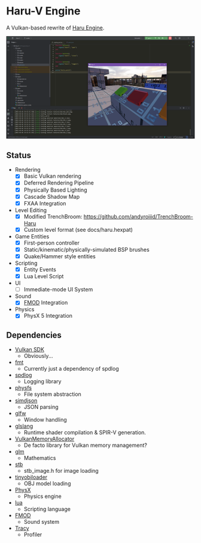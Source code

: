 # Haru-V Engine

A Vulkan-based rewrite of [Haru Engine](https://github.com/andyroiiid/haru).

![Screenshot](screenshot.png)

## Status

- Rendering
    - [x] Basic Vulkan rendering
    - [x] Deferred Rendering Pipeline
    - [x] Physically Based Lighting
    - [x] Cascade Shadow Map
    - [x] FXAA Integration
- Level Editing
    - [x] Modified TrenchBroom: https://github.com/andyroiiid/TrenchBroom-Haru
    - [x] Custom level format (see docs/haru.hexpat)
- Game Entities
    - [x] First-person controller
    - [x] Static/kinematic/physically-simulated BSP brushes
    - [x] Quake/Hammer style entities
- Scripting
    - [x] Entity Events
    - [x] Lua Level Script
- UI
    - [ ] Immediate-mode UI System
- Sound
    - [x] [FMOD](https://fmod.com/) Integration
- Physics
    - [x] PhysX 5 Integration

## Dependencies

- [Vulkan SDK](https://www.lunarg.com/vulkan-sdk/)
    - Obviously...
- [fmt](https://github.com/fmtlib/fmt)
    - Currently just a dependency of spdlog
- [spdlog](https://github.com/gabime/spdlog)
    - Logging library
- [physfs](https://github.com/icculus/physfs)
    - File system abstraction
- [simdjson](https://github.com/simdjson/simdjson)
    - JSON parsing
- [glfw](https://github.com/glfw/glfw)
    - Window handling
- [glslang](https://github.com/KhronosGroup/glslang)
    - Runtime shader compilation & SPIR-V generation.
- [VulkanMemoryAllocator](https://github.com/GPUOpen-LibrariesAndSDKs/VulkanMemoryAllocator)
    - De facto library for Vulkan memory management?
- [glm](https://github.com/g-truc/glm)
    - Mathematics
- [stb](https://github.com/nothings/stb)
    - stb_image.h for image loading
- [tinyobjloader](https://github.com/tinyobjloader/tinyobjloader)
    - OBJ model loading
- [PhysX](https://github.com/NVIDIA-Omniverse/PhysX)
    - Physics engine
- [lua](https://github.com/lua/lua)
    - Scripting language
- [FMOD](https://www.fmod.com/)
    - Sound system
- [Tracy](https://github.com/wolfpld/tracy)
    - Profiler
